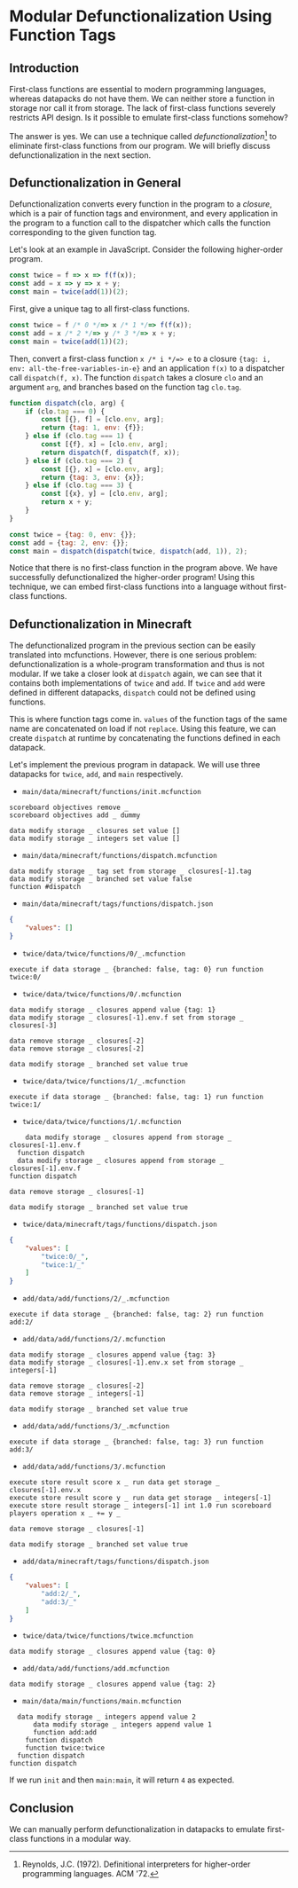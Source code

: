 # Modular Defunctionalization Using Function Tags

## Introduction

First-class functions are essential to modern programming languages, whereas datapacks do not have them.
We can neither store a function in storage nor call it from storage.
The lack of first-class functions severely restricts API design.
Is it possible to emulate first-class functions somehow?

The answer is yes.
We can use a technique called *defunctionalization*[^1] to eliminate first-class functions from our program.
We will briefly discuss defunctionalization in the next section.

## Defunctionalization in General

Defunctionalization converts every function in the program to a *closure*, which is a pair of function tags and environment, and every application in the program to a function call to the dispatcher which calls the function corresponding to the given function tag.

Let's look at an example in JavaScript.
Consider the following higher-order program.

```js
const twice = f => x => f(f(x));
const add = x => y => x + y;
const main = twice(add(1))(2);
```

First, give a unique tag to all first-class functions.
```js
const twice = f /* 0 */=> x /* 1 */=> f(f(x));
const add = x /* 2 */=> y /* 3 */=> x + y;
const main = twice(add(1))(2);
```

Then, convert a first-class function `x /* i */=> e` to a closure `{tag: i, env: all-the-free-variables-in-e}` and an application `f(x)` to a dispatcher call `dispatch(f, x)`.
The function `dispatch` takes a closure `clo` and an argument `arg`, and branches based on the function tag `clo.tag`.

```js
function dispatch(clo, arg) {
    if (clo.tag === 0) {
        const [{}, f] = [clo.env, arg];
        return {tag: 1, env: {f}};
    } else if (clo.tag === 1) {
        const [{f}, x] = [clo.env, arg];
        return dispatch(f, dispatch(f, x));
    } else if (clo.tag === 2) {
        const [{}, x] = [clo.env, arg];
        return {tag: 3, env: {x}};
    } else if (clo.tag === 3) {
        const [{x}, y] = [clo.env, arg];
        return x + y;
    }
}

const twice = {tag: 0, env: {}};
const add = {tag: 2, env: {}};
const main = dispatch(dispatch(twice, dispatch(add, 1)), 2);
```

Notice that there is no first-class function in the program above.
We have successfully defunctionalized the higher-order program!
Using this technique, we can embed first-class functions into a language without first-class functions.

## Defunctionalization in Minecraft

The defunctionalized program in the previous section can be easily translated into mcfunctions.
However, there is one serious problem: defunctionalization is a whole-program transformation and thus is not modular.
If we take a closer look at `dispatch` again, we can see that it contains both implementations of `twice` and `add`.
If `twice` and `add` were defined in different datapacks, `dispatch` could not be defined using functions.

This is where function tags come in.
`values` of the function tags of the same name are concatenated on load if not `replace`.
Using this feature, we can create `dispatch` at runtime by concatenating the functions defined in each datapack.

Let's implement the previous program in datapack.
We will use three datapacks for `twice`, `add`, and `main` respectively.

- `main/data/minecraft/functions/init.mcfunction`
```mcfunction
scoreboard objectives remove _
scoreboard objectives add _ dummy

data modify storage _ closures set value []
data modify storage _ integers set value []
```
- `main/data/minecraft/functions/dispatch.mcfunction`
```mcfunction
data modify storage _ tag set from storage _ closures[-1].tag
data modify storage _ branched set value false
function #dispatch
```
- `main/data/minecraft/tags/functions/dispatch.json`
```json
{
    "values": []
}
```
- `twice/data/twice/functions/0/_.mcfunction`
```mcfunction
execute if data storage _ {branched: false, tag: 0} run function twice:0/
```
- `twice/data/twice/functions/0/.mcfunction`
```mcfunction
data modify storage _ closures append value {tag: 1}
data modify storage _ closures[-1].env.f set from storage _ closures[-3]

data remove storage _ closures[-2]
data remove storage _ closures[-2]

data modify storage _ branched set value true
```
- `twice/data/twice/functions/1/_.mcfunction`
```mcfunction
execute if data storage _ {branched: false, tag: 1} run function twice:1/
```
- `twice/data/twice/functions/1/.mcfunction`
```mcfunction
    data modify storage _ closures append from storage _ closures[-1].env.f
  function dispatch
  data modify storage _ closures append from storage _ closures[-1].env.f
function dispatch

data remove storage _ closures[-1]

data modify storage _ branched set value true
```
- `twice/data/minecraft/tags/functions/dispatch.json`
```json
{
    "values": [
        "twice:0/_",
        "twice:1/_"
    ]
}
```
- `add/data/add/functions/2/_.mcfunction`
```mcfunction
execute if data storage _ {branched: false, tag: 2} run function add:2/
```
- `add/data/add/functions/2/.mcfunction`
```mcfunction
data modify storage _ closures append value {tag: 3}
data modify storage _ closures[-1].env.x set from storage _ integers[-1]

data remove storage _ closures[-2]
data remove storage _ integers[-1]

data modify storage _ branched set value true
```
- `add/data/add/functions/3/_.mcfunction`
```mcfunction
execute if data storage _ {branched: false, tag: 3} run function add:3/
```
- `add/data/add/functions/3/.mcfunction`
```mcfunction
execute store result score x _ run data get storage _ closures[-1].env.x
execute store result score y _ run data get storage _ integers[-1]
execute store result storage _ integers[-1] int 1.0 run scoreboard players operation x _ += y _

data remove storage _ closures[-1]

data modify storage _ branched set value true
```
- `add/data/minecraft/tags/functions/dispatch.json`
```json
{
    "values": [
        "add:2/_",
        "add:3/_"
    ]
}
```
- `twice/data/twice/functions/twice.mcfunction`
```mcfunction
data modify storage _ closures append value {tag: 0}
```
- `add/data/add/functions/add.mcfunction`
```mcfunction
data modify storage _ closures append value {tag: 2}
```
- `main/data/main/functions/main.mcfunction`
```mcfunction
  data modify storage _ integers append value 2
      data modify storage _ integers append value 1
      function add:add
    function dispatch
    function twice:twice
  function dispatch
function dispatch
```

If we run `init` and then `main:main`, it will return `4` as expected.

## Conclusion

We can manually perform defunctionalization in datapacks to emulate first-class functions in a modular way.

[^1]: Reynolds, J.C. (1972). Definitional interpreters for higher-order programming languages. ACM '72.
